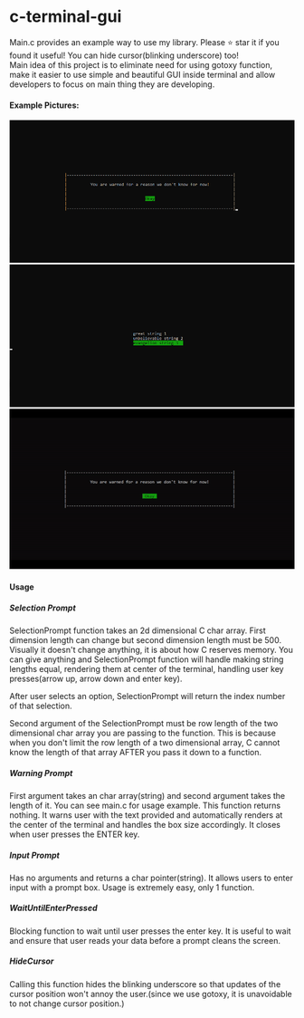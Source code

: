 # c-terminal-gui
Main.c provides an example way to use my library. Please ⭐ star it if you found it useful! You can hide cursor(blinking underscore) too!<br>
Main idea of this project is to eliminate need for using gotoxy function, make it easier to use simple and beautiful GUI inside terminal and allow developers to focus on main thing they are developing.
#### Example Pictures:
![warning-prompt](./warning-prompt-example.png)
![selection-prompt](./selection-prompt-example.png)
![usage-gif-and-input-prompt](./input-prompt-example.gif)

#### Usage

##### Selection Prompt

SelectionPrompt function takes an 2d dimensional C char array. First dimension length can change but second dimension length must be 500. Visually it doesn't change anything, it is about how C reserves memory. You can give anything and SelectionPrompt function will handle making string lengths equal, rendering them at center of the terminal, handling user key presses(arrow up, arrow down and enter key).

After user selects an option, SelectionPrompt will return the index number of that selection.

Second argument of the SelectionPrompt must be row length of the two dimensional char array you are passing to the function. This is because when you don't limit the row length of a two dimensional array, C cannot know the length of that array AFTER you pass it down to a function.

##### Warning Prompt

First argument takes an char array(string) and second argument takes the length of it. You can see main.c for usage example. This function returns nothing. It warns user with the text provided and automatically renders at the center of the terminal and handles the box size accordingly. It closes when user presses the ENTER key.

##### Input Prompt

Has no arguments and returns a char pointer(string). It allows users to enter input with a prompt box. Usage is extremely easy, only 1 function.

##### WaitUntilEnterPressed

Blocking function to wait until user presses the enter key. It is useful to wait and ensure that user reads your data before a prompt cleans the screen.

##### HideCursor

Calling this function hides the blinking underscore so that updates of the cursor position won't annoy the user.(since we use gotoxy, it is unavoidable to not change cursor position.)
